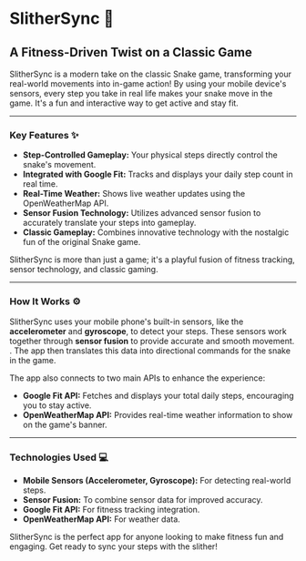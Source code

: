 # SlitherSync 🐍

## A Fitness-Driven Twist on a Classic Game

SlitherSync is a modern take on the classic Snake game, transforming your real-world movements into in-game action! By using your mobile device's sensors, every step you take in real life makes your snake move in the game. It's a fun and interactive way to get active and stay fit.

***

### Key Features ✨

* **Step-Controlled Gameplay:** Your physical steps directly control the snake's movement.
* **Integrated with Google Fit:** Tracks and displays your daily step count in real time.
* **Real-Time Weather:** Shows live weather updates using the OpenWeatherMap API.
* **Sensor Fusion Technology:** Utilizes advanced sensor fusion to accurately translate your steps into gameplay.
* **Classic Gameplay:** Combines innovative technology with the nostalgic fun of the original Snake game.

SlitherSync is more than just a game; it's a playful fusion of fitness tracking, sensor technology, and classic gaming.

***

### How It Works ⚙️

SlitherSync uses your mobile phone's built-in sensors, like the **accelerometer** and **gyroscope**, to detect your steps. These sensors work together through **sensor fusion** to provide accurate and smooth movement. . The app then translates this data into directional commands for the snake in the game.

The app also connects to two main APIs to enhance the experience:
* **Google Fit API:** Fetches and displays your total daily steps, encouraging you to stay active.
* **OpenWeatherMap API:** Provides real-time weather information to show on the game's banner.

***

### Technologies Used 💻

* **Mobile Sensors (Accelerometer, Gyroscope):** For detecting real-world steps.
* **Sensor Fusion:** To combine sensor data for improved accuracy.
* **Google Fit API:** For fitness tracking integration.
* **OpenWeatherMap API:** For weather data.

SlitherSync is the perfect app for anyone looking to make fitness fun and engaging. Get ready to sync your steps with the slither!
